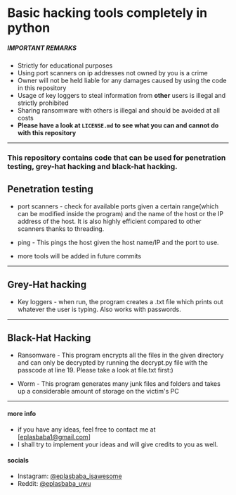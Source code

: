 # Basic hacking tools completely in python
 
<h5>IMPORTANT REMARKS</h5>

- Strictly for educational purposes
- Using port scanners on ip addresses not owned by you is a crime
- Owner will not be held liable for any damages caused by using the code in this repository
- Usage of key loggers to steal information from <b>other</b> users is illegal and strictly prohibited
- Sharing ransomware with others is illegal and should be avoided at all costs
- <b> Please have a look at ```LICENSE.md``` to see what you can and cannot do with this repository </b>

<hr>

<h3>This repository contains code that can be used for penetration testing, grey-hat hacking and black-hat hacking.</h3>


<h2>Penetration testing</h2>

- port scanners - check for available ports given a certain range(which can be modified inside the program) and the name of the host or the IP address of the host. It is also highly efficient compared to other scanners thanks to threading.

- ping - This pings the host given the host name/IP and the port to use.

- more tools will be added in future commits

<hr>

<h2>Grey-Hat hacking</h2>

- Key loggers - when run, the program creates a .txt file which prints out whatever the user is typing. Also works with passwords.

<hr>

<h2>Black-Hat Hacking</h2>

- Ransomware - This program encrypts all the files in the given directory and can only be decrypted by running the decrypt.py file with the passcode at line 19. Please take a look at file.txt first:)

- Worm - This program generates many junk files and folders and takes up a considerable amount of storage on the victim's PC

<hr>

<h4>more info</h4>

- if you have any ideas, feel free to contact me at [eplasbaba1@gmail.com] 
- I shall try to implement your ideas and will give credits to you as well.



<h4>socials</h4>

- Instagram: [@eplasbaba_isawesome](https://www.instagram.com/eplasbaba_isawesome/)
- Reddit: [@eplasbaba_uwu](https://www.reddit.com/user/eplasbaba_uwu)





